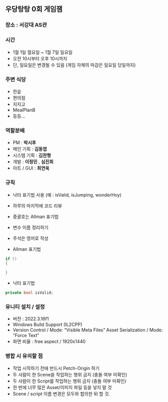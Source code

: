 ## 우당탕탕 0회 게임잼
### 장소 : 서강대 AS관
### 시간
- 1월 1일 월요일 ~ 1월 7일 일요일
- 오전 10시부터 오후 10시까지
- 단, 일요일은 변경될 수 있음 (게임 자체의 마감은 일요일 당일까지)
### 주변 식당
- 한솥
- 편의점
- 지지고
- MealPlanB
- 등등...
### 역할분배
- PM : **박시후**
- 메인 기획 : **김동엽**
- 시스템 기획 : **김찬형**
- 개발 : **이정민** , **심진희**
- 아트 / GUI : **최연욱**
### 규칙
- 낙타 표기법 사용 (예 : isValid, isJumping, wonderHoy)
- 하루의 마지막에 코드 리뷰
- 중괄호는 Allman 표기법
- 변수 이름 정리하기
- 주석은 영어로 작성
  
- Allman 표기법
```cs
if ()
{

}
```
- 낙타 표기법
```cs
private bool isValid;
```
    
### 유니티 설치 / 설정
- 버전 : 2022.3.16f1
- Windows Build Support (IL2CPP)
- Version Control / Mode: “Visible Meta Files” Asset Serialization / Mode: “Force Text”
- 화면 비율 : free aspect / 1920x1440
    
### 병합 시 유의할 점
- 작업 시작하기 전에 반드시 Petch-Origin 하기
- 두 사람이 한 Scene을 작업하는 행위 금지 (충돌 여부 미확인)
- 두 사람이 한 Script를 작업하는 행위 금지 (충돌 여부 미확인)
- 한 번에 너무 많은 Asset/이미지 파일 등을 넣지 말 것
- Scene / script 이름 변경은 모두와 합의한 뒤 할 것.

